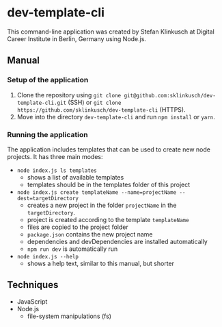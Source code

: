 # dev-template-cli

This command-line application was created by Stefan Klinkusch at Digital Career Institute in Berlin, Germany using Node.js.

## Manual

### Setup of the application

1. Clone the repository using ```git clone git@github.com:sklinkusch/dev-template-cli.git``` (SSH) or ```git clone https://github.com/sklinkusch/dev-template-cli``` (HTTPS).
1. Move into the directory ```dev-template-cli``` and run ```npm install``` or ```yarn```.

### Running the application

The application includes templates that can be used to create new node projects. It has three main modes:
- ```node index.js ls templates```
  - shows a list of available templates
  - templates should be in the templates folder of this project
- ```node index.js create templateName --name=projectName --dest=targetDirectory```
  - creates a new project in the folder ```projectName``` in the ```targetDirectory```.
  - project is created according to the template ```templateName```
  - files are copied to the project folder
  - ```package.json``` contains the new project name
  - dependencies and devDependencies are installed automatically
  - ```npm run dev``` is automatically run
- ```node index.js --help```
  - shows a help text, similar to this manual, but shorter

## Techniques

- JavaScript
- Node.js
  - file-system manipulations (fs)